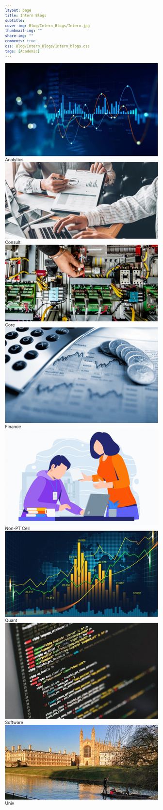 ```yaml
---
layout: page
title: Intern Blogs
subtitle: 
cover-img: Blog/Intern_Blogs/Intern.jpg
thumbnail-img: ""
share-img: ""
comments: true
css: Blog/Intern_Blogs/Intern_blogs.css
tags: [Academic]
---
```


<div class="myGallery">
  <div class="item">
    <a href="/Blog/Intern_Blogs/Analytics/Analytics">
    <img src="analytics.jpeg" />
    </a>
    <span class="caption">Analytics</span>
  </div>
  
  <div class="item">
    <a href="/Blog/Intern_Blogs/Consult/Consult">
    <img  src="/Blog/Intern_Blogs/consult.jpeg" />
    </a>
    <span class="caption">Consult</span>
  </div>
  
  <div class="item">
    <a href="/Blog/Intern_Blogs/Core/Core">
    <img  src="/Blog/Intern_Blogs/core.jpg" />
    </a>
    <span class="caption">Core</span>
       
  </div>
  
  <div class="item">
    <a href="/Blog/Intern_Blogs/Finance/Finance">
    <img src="/Blog/Intern_Blogs/finance.jpg" />
    </a>
    <span class="caption">Finance</span>
  </div>
  
  <div class="item">
    <a href="/Blog/Intern_Blogs/External/External">
    <img  src="/Blog/Intern_Blogs/external.jpg" />
    </a>
    <span class="caption">Non-PT Cell</span>
  </div>
  
  <div class="item">
    <a href="/Blog/Intern_Blogs/Quant/Quant">
    <img src="/Blog/Intern_Blogs/quant.jpeg" />
    </a>
    <span class="caption">Quant</span>
  </div>
  
  <div class="item">
    <a href="/Blog/Intern_Blogs/Software/Software">
    <img src="/Blog/Intern_Blogs/software.jpg" />
     </a>
    <span class="caption">Software</span>
  </div>
  
  <div class="item">
    <a href="/Blog/Intern_Blogs/Univ/Univ">
    <img src="/Blog/Intern_Blogs/univ.jpg" />
    </a>
    <span class="caption">Univ</span>
  </div>
</div>
